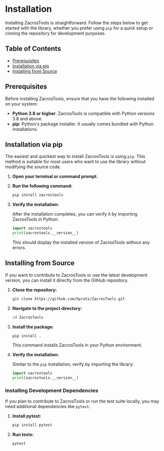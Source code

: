 # Installation

Installing ZacrosTools is straightforward. Follow the steps below to get started with the library, whether you prefer using `pip` for a quick setup or cloning the repository for development purposes.

## Table of Contents

- [Prerequisites](#prerequisites)
- [Installation via pip](#installation-via-pip)
- [Installing from Source](#installing-from-source)

## Prerequisites

Before installing ZacrosTools, ensure that you have the following installed on your system:

- **Python 3.8 or higher**: ZacrosTools is compatible with Python versions 3.8 and above.
- **pip**: Python's package installer. It usually comes bundled with Python installations.

## Installation via pip

The easiest and quickest way to install ZacrosTools is using `pip`. This method is suitable for most users who want to use the library without modifying the source code.

1. **Open your terminal or command prompt.**

2. **Run the following command:**

    ```bash
    pip install zacrostools
    ```

3. **Verify the installation:**

    After the installation completes, you can verify it by importing ZacrosTools in Python:

    ```python
    import zacrostools
    print(zacrostools.__version__)
    ```

    This should display the installed version of ZacrosTools without any errors.

## Installing from Source

If you want to contribute to ZacrosTools or use the latest development version, you can install it directly from the GitHub repository.

1. **Clone the repository:**

    ```bash
    git clone https://github.com/hprats/ZacrosTools.git
    ```

2. **Navigate to the project directory:**

    ```bash
    cd ZacrosTools
    ```

3. **Install the package:**

    ```bash
    pip install .
    ```

    This command installs ZacrosTools in your Python environment.

4. **Verify the installation:**

    Similar to the `pip` installation, verify by importing the library:

    ```python
    import zacrostools
    print(zacrostools.__version__)
    ```

### **Installing Development Dependencies**

If you plan to contribute to ZacrosTools or run the test suite locally, you may need additional dependencies like `pytest`.

1. **Install pytest:**

    ```bash
    pip install pytest
    ```

2. **Run tests:**

    ```bash
    pytest
    ```
